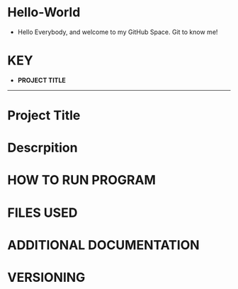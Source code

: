 # Hello-World
* Hello Everybody, and welcome to my GitHub Space. Git to know me!
# KEY
* **PROJECT TITLE**
* ** 


# Project Title

# Descrpition

# HOW TO RUN PROGRAM

# FILES USED

# ADDITIONAL DOCUMENTATION

# VERSIONING
